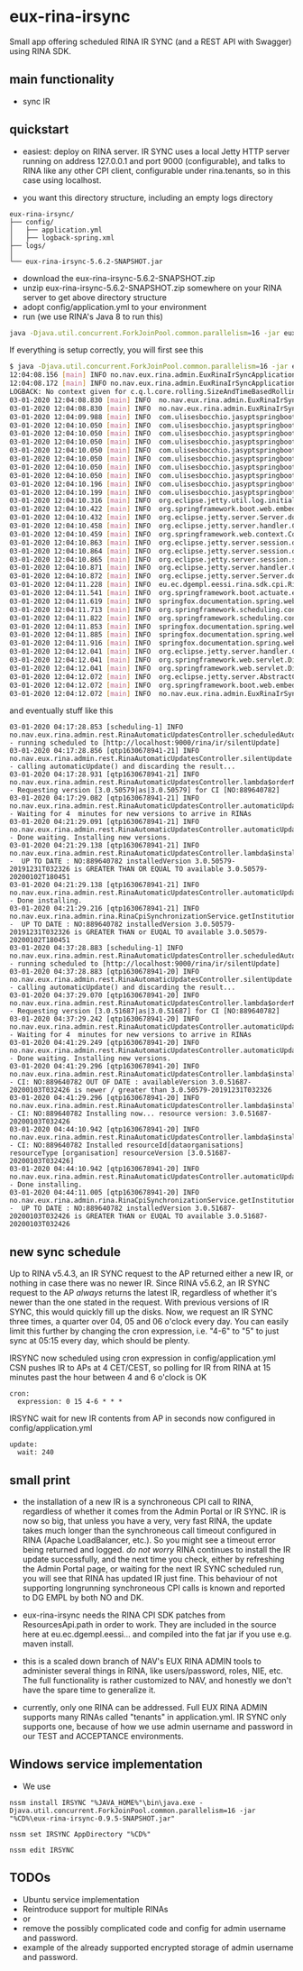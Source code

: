# eux-rina-irsync

Small app offering scheduled RINA IR SYNC (and a REST API with Swagger) using RINA SDK.

## main functionality

* sync IR

## quickstart

* easiest: deploy on RINA server. IR SYNC uses a local Jetty HTTP server running on address 127.0.0.1 and port 9000 (configurable), and talks to RINA like any other CPI client, configurable under rina.tenants, so in this case using localhost.

* you want this directory structure, including an empty logs directory
```
eux-rina-irsync/
├── config/
│   ├── application.yml
│   ├── logback-spring.xml
├── logs/
│  
└── eux-rina-irsync-5.6.2-SNAPSHOT.jar
```
* download the eux-rina-irsync-5.6.2-SNAPSHOT.zip
* unzip eux-rina-irsync-5.6.2-SNAPSHOT.zip somewhere on your RINA server to get above directory structure
* adopt config/application.yml to your environment
* run (we use RINA's Java 8 to run this)
```bash
java -Djava.util.concurrent.ForkJoinPool.common.parallelism=16 -jar eux-rina-irsync-0.9.4-SNAPSHOT.jar
```

If everything is setup correctly, you will first see this
```bash
$ java -Djava.util.concurrent.ForkJoinPool.common.parallelism=16 -jar eux-rina-irsync-0.9.4-SNAPSHOT.jar
12:04:08.156 [main] INFO no.nav.eux.rina.admin.EuxRinaIrSyncApplication - availableProcessors = 8
12:04:08.172 [main] INFO no.nav.eux.rina.admin.EuxRinaIrSyncApplication - parallism of pool   = 16
LOGBACK: No context given for c.q.l.core.rolling.SizeAndTimeBasedRollingPolicy@757108857
03-01-2020 12:04:08.830 [main] INFO  no.nav.eux.rina.admin.EuxRinaIrSyncApplication.logStarting - Starting EuxRinaIrSyncApplication v0.9.4-SNAPSHOT on A01APVW145 with PID 15104 (D:\bin\IRSYNC\eux-rina-irsync-0.9.4-SNAPSHOT.jar started by RA_K114434 in D:\bin\IRSYNC)
03-01-2020 12:04:08.830 [main] INFO  no.nav.eux.rina.admin.EuxRinaIrSyncApplication.logStartupProfileInfo - No active profile set, falling back to default profiles: default
03-01-2020 12:04:09.988 [main] INFO  com.ulisesbocchio.jasyptspringboot.configuration.EnableEncryptablePropertiesBeanFactoryPostProcessor.postProcessBeanFactory - Post-processing PropertySource instances
03-01-2020 12:04:10.050 [main] INFO  com.ulisesbocchio.jasyptspringboot.EncryptablePropertySourceConverter.makeEncryptable - Converting PropertySource configurationProperties [org.springframework.boot.context.properties.source.ConfigurationPropertySourcesPropertySource] to AOP Proxy
03-01-2020 12:04:10.050 [main] INFO  com.ulisesbocchio.jasyptspringboot.EncryptablePropertySourceConverter.makeEncryptable - Converting PropertySource servletConfigInitParams [org.springframework.core.env.PropertySource$StubPropertySource] to EncryptablePropertySourceWrapper
03-01-2020 12:04:10.050 [main] INFO  com.ulisesbocchio.jasyptspringboot.EncryptablePropertySourceConverter.makeEncryptable - Converting PropertySource servletContextInitParams [org.springframework.core.env.PropertySource$StubPropertySource] to EncryptablePropertySourceWrapper
03-01-2020 12:04:10.050 [main] INFO  com.ulisesbocchio.jasyptspringboot.EncryptablePropertySourceConverter.makeEncryptable - Converting PropertySource systemProperties [org.springframework.core.env.PropertiesPropertySource] to EncryptableMapPropertySourceWrapper
03-01-2020 12:04:10.050 [main] INFO  com.ulisesbocchio.jasyptspringboot.EncryptablePropertySourceConverter.makeEncryptable - Converting PropertySource systemEnvironment [org.springframework.boot.env.SystemEnvironmentPropertySourceEnvironmentPostProcessor$OriginAwareSystemEnvironmentPropertySource] to EncryptableMapPropertySourceWrapper
03-01-2020 12:04:10.050 [main] INFO  com.ulisesbocchio.jasyptspringboot.EncryptablePropertySourceConverter.makeEncryptable - Converting PropertySource random [org.springframework.boot.env.RandomValuePropertySource] to EncryptablePropertySourceWrapper
03-01-2020 12:04:10.050 [main] INFO  com.ulisesbocchio.jasyptspringboot.EncryptablePropertySourceConverter.makeEncryptable - Converting PropertySource applicationConfig: [file:./config/application.yml] [org.springframework.boot.env.OriginTrackedMapPropertySource] to EncryptableMapPropertySourceWrapper
03-01-2020 12:04:10.196 [main] INFO  com.ulisesbocchio.jasyptspringboot.resolver.DefaultLazyPropertyResolver.lambda$new$2 - Property Resolver custom Bean not found with name 'encryptablePropertyResolver'. Initializing Default Property Resolver
03-01-2020 12:04:10.199 [main] INFO  com.ulisesbocchio.jasyptspringboot.detector.DefaultLazyPropertyDetector.lambda$new$2 - Property Detector custom Bean not found with name 'encryptablePropertyDetector'. Initializing Default Property Detector
03-01-2020 12:04:10.316 [main] INFO  org.eclipse.jetty.util.log.initialized - Logging initialized @2450ms to org.eclipse.jetty.util.log.Slf4jLog
03-01-2020 12:04:10.422 [main] INFO  org.springframework.boot.web.embedded.jetty.JettyServletWebServerFactory.getWebServer - Server initialized with port: 9000
03-01-2020 12:04:10.432 [main] INFO  org.eclipse.jetty.server.Server.doStart - jetty-9.4.24.v20191120; built: 2019-11-20T21:37:49.771Z; git: 363d5f2df3a8a28de40604320230664b9c793c16; jvm 1.8.0_112-b15
03-01-2020 12:04:10.458 [main] INFO  org.eclipse.jetty.server.handler.ContextHandler.application.log - Initializing Spring embedded WebApplicationContext
03-01-2020 12:04:10.459 [main] INFO  org.springframework.web.context.ContextLoader.prepareWebApplicationContext - Root WebApplicationContext: initialization completed in 1598 ms
03-01-2020 12:04:10.863 [main] INFO  org.eclipse.jetty.server.session.doStart - DefaultSessionIdManager workerName=node0
03-01-2020 12:04:10.864 [main] INFO  org.eclipse.jetty.server.session.doStart - No SessionScavenger set, using defaults
03-01-2020 12:04:10.865 [main] INFO  org.eclipse.jetty.server.session.startScavenging - node0 Scavenging every 660000ms
03-01-2020 12:04:10.871 [main] INFO  org.eclipse.jetty.server.handler.ContextHandler.doStart - Started o.s.b.w.e.j.JettyEmbeddedWebAppContext@7bab3f1a{application,/,[file:///C:/Users/RA_K114434/AppData/Local/Temp/2/jetty-docbase.3217235774749337829.9000/, jar:file:/D:/bin/IRSYNC/eux-rina-irsync-0.9.4-SNAPSHOT.jar!/BOOT-INF/lib/springfox-swagger-ui-2.9.2.jar!/META-INF/resources],AVAILABLE}
03-01-2020 12:04:10.872 [main] INFO  org.eclipse.jetty.server.Server.doStart - Started @3005ms
03-01-2020 12:04:11.228 [main] INFO  eu.ec.dgempl.eessi.rina.sdk.cpi.RinaCpiClient.buildObjectMapper - Building the Object Mapper
03-01-2020 12:04:11.541 [main] INFO  org.springframework.boot.actuate.endpoint.web.EndpointLinksResolver.<init> - Exposing 5 endpoint(s) beneath base path '/actuator'
03-01-2020 12:04:11.619 [main] INFO  springfox.documentation.spring.web.PropertySourcedRequestMappingHandlerMapping.initHandlerMethods - Mapped URL path [/v2/api-docs] onto method [springfox.documentation.swagger2.web.Swagger2Controller#getDocumentation(String, HttpServletRequest)]
03-01-2020 12:04:11.713 [main] INFO  org.springframework.scheduling.concurrent.ThreadPoolTaskExecutor.initialize - Initializing ExecutorService 'applicationTaskExecutor'
03-01-2020 12:04:11.822 [main] INFO  org.springframework.scheduling.concurrent.ThreadPoolTaskScheduler.initialize - Initializing ExecutorService 'taskScheduler'
03-01-2020 12:04:11.853 [main] INFO  springfox.documentation.spring.web.plugins.DocumentationPluginsBootstrapper.start - Context refreshed
03-01-2020 12:04:11.885 [main] INFO  springfox.documentation.spring.web.plugins.DocumentationPluginsBootstrapper.start - Found 1 custom documentation plugin(s)
03-01-2020 12:04:11.916 [main] INFO  springfox.documentation.spring.web.scanners.ApiListingReferenceScanner.scan - Scanning for api listing references
03-01-2020 12:04:12.041 [main] INFO  org.eclipse.jetty.server.handler.ContextHandler.application.log - Initializing Spring DispatcherServlet 'dispatcherServlet'
03-01-2020 12:04:12.041 [main] INFO  org.springframework.web.servlet.DispatcherServlet.initServletBean - Initializing Servlet 'dispatcherServlet'
03-01-2020 12:04:12.041 [main] INFO  org.springframework.web.servlet.DispatcherServlet.initServletBean - Completed initialization in 0 ms
03-01-2020 12:04:12.072 [main] INFO  org.eclipse.jetty.server.AbstractConnector.doStart - Started ServerConnector@4c39bec8{HTTP/1.1,[http/1.1]}{localhost:9000}
03-01-2020 12:04:12.072 [main] INFO  org.springframework.boot.web.embedded.jetty.JettyWebServer.start - Jetty started on port(s) 9000 (http/1.1) with context path '/'
03-01-2020 12:04:12.072 [main] INFO  no.nav.eux.rina.admin.EuxRinaIrSyncApplication.logStarted - Started EuxRinaIrSyncApplication in 3.765 seconds (JVM running for 4.216)
```

and eventually stuff like this
```
03-01-2020 04:17:28.853 [scheduling-1] INFO  no.nav.eux.rina.admin.rest.RinaAutomaticUpdatesController.scheduledAutomaticUpdate - running scheduled to [http://localhost:9000/rina/ir/silentUpdate]
03-01-2020 04:17:28.856 [qtp1630678941-21] INFO  no.nav.eux.rina.admin.rest.RinaAutomaticUpdatesController.silentUpdate - calling automaticUpdate() and discarding the result...
03-01-2020 04:17:28.931 [qtp1630678941-21] INFO  no.nav.eux.rina.admin.rest.RinaAutomaticUpdatesController.lambda$orderNewInstitutionVersions$6 - Requesting version [3.0.50579|as|3.0.50579] for CI [NO:889640782]
03-01-2020 04:17:29.082 [qtp1630678941-21] INFO  no.nav.eux.rina.admin.rest.RinaAutomaticUpdatesController.automaticUpdate - Waiting for 4  minutes for new versions to arrive in RINAs
03-01-2020 04:21:29.091 [qtp1630678941-21] INFO  no.nav.eux.rina.admin.rest.RinaAutomaticUpdatesController.automaticUpdate - Done waiting. Installing new versions.
03-01-2020 04:21:29.138 [qtp1630678941-21] INFO  no.nav.eux.rina.admin.rest.RinaAutomaticUpdatesController.lambda$installNewInstitutionVersion$4 -  UP TO DATE : NO:889640782 installedVersion 3.0.50579-20191231T032326 is GREATER THAN OR EQUAL TO available 3.0.50579-20200102T180451
03-01-2020 04:21:29.138 [qtp1630678941-21] INFO  no.nav.eux.rina.admin.rest.RinaAutomaticUpdatesController.automaticUpdate - Done installing.
03-01-2020 04:21:29.216 [qtp1630678941-21] INFO  no.nav.eux.rina.admin.rina.RinaCpiSynchronizationService.getInstitutionVersions -  UP TO DATE : NO:889640782 installedVersion 3.0.50579-20191231T032326 is GREATER THAN or EUQAL TO available 3.0.50579-20200102T180451
03-01-2020 04:37:28.883 [scheduling-1] INFO  no.nav.eux.rina.admin.rest.RinaAutomaticUpdatesController.scheduledAutomaticUpdate - running scheduled to [http://localhost:9000/rina/ir/silentUpdate]
03-01-2020 04:37:28.883 [qtp1630678941-20] INFO  no.nav.eux.rina.admin.rest.RinaAutomaticUpdatesController.silentUpdate - calling automaticUpdate() and discarding the result...
03-01-2020 04:37:29.070 [qtp1630678941-20] INFO  no.nav.eux.rina.admin.rest.RinaAutomaticUpdatesController.lambda$orderNewInstitutionVersions$6 - Requesting version [3.0.51687|as|3.0.51687] for CI [NO:889640782]
03-01-2020 04:37:29.242 [qtp1630678941-20] INFO  no.nav.eux.rina.admin.rest.RinaAutomaticUpdatesController.automaticUpdate - Waiting for 4  minutes for new versions to arrive in RINAs
03-01-2020 04:41:29.249 [qtp1630678941-20] INFO  no.nav.eux.rina.admin.rest.RinaAutomaticUpdatesController.automaticUpdate - Done waiting. Installing new versions.
03-01-2020 04:41:29.296 [qtp1630678941-20] INFO  no.nav.eux.rina.admin.rest.RinaAutomaticUpdatesController.lambda$installNewInstitutionVersion$4 - CI: NO:889640782 OUT OF DATE : availableVersion 3.0.51687-20200103T032426 is newer / greater than 3.0.50579-20191231T032326
03-01-2020 04:41:29.296 [qtp1630678941-20] INFO  no.nav.eux.rina.admin.rest.RinaAutomaticUpdatesController.lambda$installNewInstitutionVersion$4 - CI: NO:889640782 Installing now... resource version: 3.0.51687-20200103T032426
03-01-2020 04:44:10.942 [qtp1630678941-20] INFO  no.nav.eux.rina.admin.rest.RinaAutomaticUpdatesController.lambda$installNewInstitutionVersion$4 - CI: NO:889640782 Installed resourceId[dataorganisations] resourceType [organisation] resourceVersion [3.0.51687-20200103T032426]
03-01-2020 04:44:10.942 [qtp1630678941-20] INFO  no.nav.eux.rina.admin.rest.RinaAutomaticUpdatesController.automaticUpdate - Done installing.
03-01-2020 04:44:11.005 [qtp1630678941-20] INFO  no.nav.eux.rina.admin.rina.RinaCpiSynchronizationService.getInstitutionVersions -  UP TO DATE : NO:889640782 installedVersion 3.0.51687-20200103T032426 is GREATER THAN or EUQAL TO available 3.0.51687-20200103T032426
```
  
## new sync schedule

 Up to RINA v5.4.3, an IR SYNC request to the AP returned either a new IR, or nothing in case there was no newer IR.
 Since RINA v5.6.2, an IR SYNC request to the AP *always* returns the latest IR, regardless of whether it's newer than the one stated in the request. With previous versions of IR SYNC, this would quickly fill up the disks. 
 Now, we request an IR SYNC three times, a quarter over 04, 05 and 06 o'clock every day. You can easily limit this further by changing the cron expression, i.e. "4-6" to "5" to just sync at 05:15 every day, which should be plenty.

 IRSYNC now scheduled using cron expression in config/application.yml
 CSN pushes IR to APs at 4 CET/CEST, so polling for IR from RINA at 15 minutes past the hour between 4 and 6 o'clock is OK

```
cron:
  expression: 0 15 4-6 * * *
```

 IRSYNC wait for new IR contents from AP in seconds now configured in config/application.yml
```
update:
  wait: 240
```

## small print

* the installation of a new IR is a synchroneous CPI call to RINA, regardless of whether it comes from the Admin Portal or IR SYNC. IR is now so big, that unless you have a very, very fast RINA, the update takes much longer than the synchroneous call timeout configured in RINA (Apache LoadBalancer, etc.). So you might see a timeout error being returned and logged.
 *do not worry* RINA continues to install the IR update successfully, and the next time you check, either by refreshing the Admin Portal page, or waiting for the next IR SYNC scheduled run, you will see that RINA has updated IR just fine.
This behaviour of not supporting longrunning synchroneous CPI calls is known and reported to DG EMPL by both NO and DK.

* eux-rina-irsync needs the RINA CPI SDK patches from ResourcesApi.path in order to work. They are included in the source here at
  eu.ec.dgempl.eessi... and compiled into the fat jar if you use e.g. maven install.

* this is a scaled down branch of NAV's EUX RINA ADMIN tools to administer several things in RINA, like users/password, roles, NIE, etc.
  The full functionality is rather customized to NAV, and honestly we don't have the spare time to generalize it.
  
* currently, only one RINA can be addressed. Full EUX RINA ADMIN supports many RINAs called "tenants" in application.yml.
  IR SYNC only supports one, because of how we use admin username and password in our TEST and ACCEPTANCE environments. 

## Windows service implementation

* We use 
```
nssm install IRSYNC "%JAVA_HOME%"\bin\java.exe -Djava.util.concurrent.ForkJoinPool.common.parallelism=16 -jar "%CD%\eux-rina-irsync-0.9.5-SNAPSHOT.jar"

nssm set IRSYNC AppDirectory "%CD%"

nssm edit IRSYNC
```

## TODOs

* Ubuntu service implementation
* Reintroduce support for multiple RINAs
* or
* remove the possibly complicated code and config for admin username and password.
* example of the already supported encrypted storage of admin username and password.
